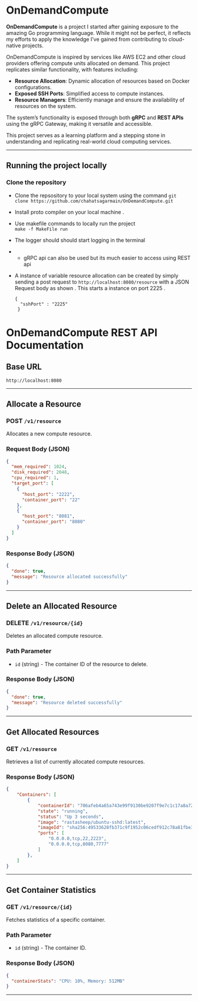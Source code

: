# OnDemandCompute

**OnDemandCompute** is a project I started after gaining exposure to the amazing Go programming language. While it might not be perfect, it reflects my efforts to apply the knowledge I’ve gained from contributing to cloud-native projects.

OnDemandCompute is inspired by services like AWS EC2 and other cloud providers offering compute units allocated on demand. This project replicates similar functionality, with features including:

- **Resource Allocation**: Dynamic allocation of resources based on Docker configurations.
- **Exposed SSH Ports**: Simplified access to compute instances.
- **Resource Managers**: Efficiently manage and ensure the availability of resources on the system.

The system’s functionality is exposed through both **gRPC** and **REST APIs** using the gRPC Gateway, making it versatile and accessible.

This project serves as a learning platform and a stepping stone in understanding and replicating real-world cloud computing services.

---
 
## Running the project locally 

### Clone the repository 
 - Clone the repsository to your local system using the command 
 ```git clone https://github.com/chahatsagarmain/OnDemandCompute.git``` 
- Install proto compiler on your local machine . 
- Use makefile commands to locally run the project   
```make -f MakeFile run```
- The logger should should start logging in the terminal 
- - gRPC api can also be used but its much easier to access using REST api
- A instance of variable resource allocation can be created by simply sending a post request to
``` http://localhost:8080/resource ```
with a JSON Request body as shown . This starts a instance on port 2225 . 

  

      {
        "sshPort" : "2225"
       }
 
# OnDemandCompute REST API Documentation

## Base URL

```
http://localhost:8080
```

---

## **Allocate a Resource**

### **POST** `/v1/resource`

Allocates a new compute resource.

### **Request Body (JSON)**

```json
{
  "mem_required": 1024,
  "disk_required": 2048,
  "cpu_required": 1,
  "target_port": [
    {
      "host_port": "2222",
      "container_port": "22"
    },
    {
      "host_port": "8081",
      "container_port": "8080"
    }
  ]
}
```

### **Response Body (JSON)**

```json
{
  "done": true,
  "message": "Resource allocated successfully"
}
```

---

## **Delete an Allocated Resource**

### **DELETE** `/v1/resource/{id}`

Deletes an allocated compute resource.

### **Path Parameter**

- `id` (string) - The container ID of the resource to delete.

### **Response Body (JSON)**

```json
{
  "done": true,
  "message": "Resource deleted successfully"
}
```

---

## **Get Allocated Resources**

### **GET** `/v1/resource`

Retrieves a list of currently allocated compute resources.

### **Response Body (JSON)**

```json
{
    "Containers": [
        {
            "containerId": "706afeb4a65a743e99f9130be9207f9e7c1c17a8a72c81753082d7afd649ce1f",
            "state": "running",
            "status": "Up 3 seconds",
            "image": "rastasheep/ubuntu-sshd:latest",
            "imageId": "sha256:49533628fb371c9f1952c06cedf912c78a81fbe3914901334673c369376e077e",
            "ports": [
                "0.0.0.0,tcp,22,2223",
                "0.0.0.0,tcp,8080,7777"
            ]
        },
    ]
}
```

---

## **Get Container Statistics**

### **GET** `/v1/resource/{id}`

Fetches statistics of a specific container.

### **Path Parameter**

- `id` (string) - The container ID.

### **Response Body (JSON)**

```json
{
  "containerStats": "CPU: 10%, Memory: 512MB"
}
```

---


